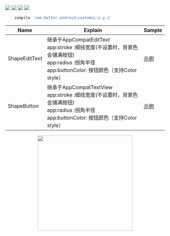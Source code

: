 [![](https://img.shields.io/badge/moven%20center-1.2.0-brightgreen.svg?style=flat)](https://bintray.com/betterliang/Android/customui)
![](https://img.shields.io/badge/minSdk-15-blue.svg)
[![](https://img.shields.io/github/stars/lianghuiyong/CustomUI.svg)](https://github.com/lianghuiyong/CustomUI/stargazers)
[![](https://img.shields.io/github/forks/lianghuiyong/CustomUI.svg)](https://github.com/lianghuiyong/CustomUI/network)


```gradle
    compile 'com.better.android:customui:x.y.z'
```


Name | Explain | Sample
--- | --- | ---
ShapeEditText | 继承于AppCompatEditText <br> app:stroke :细线宽度(不设置时，背景色会铺满按钮) <br> app:radius :拐角半径 <br> app:buttonColor: 按钮颜色（支持Color style）| [示例](https://github.com/lianghuiyong/CustomUI/wiki/ShapeEditText) 
ShapeButton | 继承于AppCompatTextView <br> app:stroke :细线宽度(不设置时，背景色会铺满按钮) <br> app:radius :拐角半径 <br> app:buttonColor: 按钮颜色（支持Color style） |  [示例](https://github.com/lianghuiyong/CustomUI/wiki/ShapeButton)

<div align="center">
  	<img src="http://oeqej1j2m.bkt.clouddn.com/shapeButton.png" width="300">
</div>